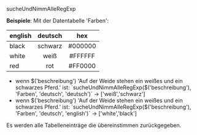 sucheUndNimmAlleRegExp

**Beispiele**:
Mit der Datentabelle 'Farben':

| english       | deutsch       | hex           |
| ------------- |:-------------:|:-------------:|
| black         | schwarz       | #000000       |
| white         | weiß          | #FFFFFF       |
| red           | rot           | #FF0000       |

- wenn $('beschreibung') 'Auf der Weide stehen ein weißes und ein schwarzes Pferd.' ist: `sucheUndNimmAlleRegExp($('beschreibung'), 'Farben', 'deutsch', 'deutsch')` &#8594; ['weiß','schwarz']
- wenn $('beschreibung') 'Auf der Weide stehen ein weißes und ein schwarzes Pferd.' ist: `sucheUndNimmAlleRegExp($('beschreibung'), 'Farben', 'deutsch', 'english')` &#8594; ['white','black']

Es werden alle Tabelleneinträge die übereinstimmen zurückgegeben.
